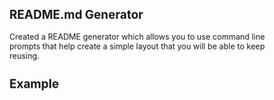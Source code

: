 ## README.md Generator

Created a README generator which allows you to use command line prompts that help create a simple layout that you will be able to keep reusing. 

## Example